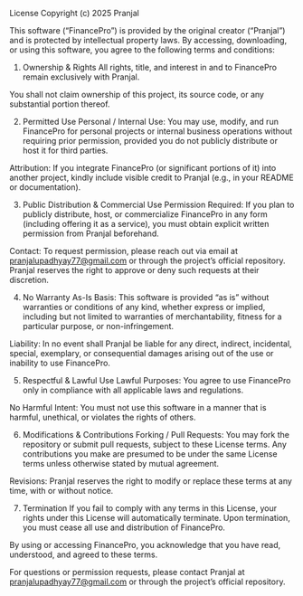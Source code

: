 License
Copyright (c) 2025 Pranjal

This software (“FinancePro”) is provided by the original creator (“Pranjal”) and is protected by intellectual property laws. By accessing, downloading, or using this software, you agree to the following terms and conditions:

1. Ownership & Rights
All rights, title, and interest in and to FinancePro remain exclusively with Pranjal.

You shall not claim ownership of this project, its source code, or any substantial portion thereof.

2. Permitted Use
Personal / Internal Use: You may use, modify, and run FinancePro for personal projects or internal business operations without requiring prior permission, provided you do not publicly distribute or host it for third parties.

Attribution: If you integrate FinancePro (or significant portions of it) into another project, kindly include visible credit to Pranjal (e.g., in your README or documentation).

3. Public Distribution & Commercial Use
Permission Required: If you plan to publicly distribute, host, or commercialize FinancePro in any form (including offering it as a service), you must obtain explicit written permission from Pranjal beforehand.

Contact: To request permission, please reach out via email at pranjalupadhyay77@gmail.com or through the project’s official repository. Pranjal reserves the right to approve or deny such requests at their discretion.

4. No Warranty
As-Is Basis: This software is provided “as is” without warranties or conditions of any kind, whether express or implied, including but not limited to warranties of merchantability, fitness for a particular purpose, or non-infringement.

Liability: In no event shall Pranjal be liable for any direct, indirect, incidental, special, exemplary, or consequential damages arising out of the use or inability to use FinancePro.

5. Respectful & Lawful Use
Lawful Purposes: You agree to use FinancePro only in compliance with all applicable laws and regulations.

No Harmful Intent: You must not use this software in a manner that is harmful, unethical, or violates the rights of others.

6. Modifications & Contributions
Forking / Pull Requests: You may fork the repository or submit pull requests, subject to these License terms. Any contributions you make are presumed to be under the same License terms unless otherwise stated by mutual agreement.

Revisions: Pranjal reserves the right to modify or replace these terms at any time, with or without notice.

7. Termination
If you fail to comply with any terms in this License, your rights under this License will automatically terminate. Upon termination, you must cease all use and distribution of FinancePro.

By using or accessing FinancePro, you acknowledge that you have read, understood, and agreed to these terms.

For questions or permission requests, please contact Pranjal at pranjalupadhyay77@gmail.com or through the project’s official repository.
